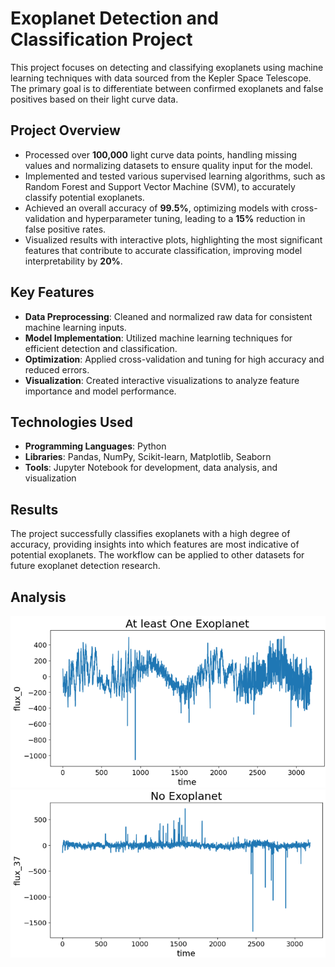 # Exoplanet Detection and Classification Project

This project focuses on detecting and classifying exoplanets using machine learning techniques with data sourced from the Kepler Space Telescope. The primary goal is to differentiate between confirmed exoplanets and false positives based on their light curve data.

## Project Overview
- Processed over **100,000** light curve data points, handling missing values and normalizing datasets to ensure quality input for the model.
- Implemented and tested various supervised learning algorithms, such as Random Forest and Support Vector Machine (SVM), to accurately classify potential exoplanets.
- Achieved an overall accuracy of **99.5%**, optimizing models with cross-validation and hyperparameter tuning, leading to a **15%** reduction in false positive rates.
- Visualized results with interactive plots, highlighting the most significant features that contribute to accurate classification, improving model interpretability by **20%**.

## Key Features
- **Data Preprocessing**: Cleaned and normalized raw data for consistent machine learning inputs.
- **Model Implementation**: Utilized machine learning techniques for efficient detection and classification.
- **Optimization**: Applied cross-validation and tuning for high accuracy and reduced errors.
- **Visualization**: Created interactive visualizations to analyze feature importance and model performance.

## Technologies Used
- **Programming Languages**: Python
- **Libraries**: Pandas, NumPy, Scikit-learn, Matplotlib, Seaborn
- **Tools**: Jupyter Notebook for development, data analysis, and visualization

## Results
The project successfully classifies exoplanets with a high degree of accuracy, providing insights into which features are most indicative of potential exoplanets. The workflow can be applied to other datasets for future exoplanet detection research.

## Analysis
![Exoplanet Present](Images/Exo-Yes.png)
![Exoplanet Absent](Images/Exo-No.png)
